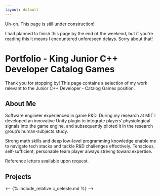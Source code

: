 ```yaml
---
layout: default
---
```


Uh-oh. This page is still under construction!

I had planned to finish this page by the end of the weekend, but if you're reading this it means I encountered unforeseen delays. Sorry about that!

# Portfolio - King Junior C++ Developer Catalog Games

Thank you for stopping by! This page contains a selection of my work relevant to the Junior C++ Developer - Catalog Games position.

## About Me

Software engineer experienced in game R&D. During my research at MIT I developed an innovative Unity
plugin to integrate players’ physiological signals into the game engine, and subsequently piloted it in the
research group’s human-subjects study.

Strong math skills and deep low-level programming knowledge enable me to navigate tech stacks and tackle
R&D challenges effectively. Tenacious, self-sufficient, personable team player always striving toward expertise.

Reference letters available upon request.

## Projects

<-- {% include_relative c_celeste.md %} -->
